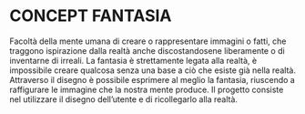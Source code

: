# CONCEPT FANTASIA

Facoltà della mente umana di creare o rappresentare immagini o fatti, che traggono ispirazione dalla realtà anche discostandosene liberamente o di inventarne di irreali. La fantasia è strettamente legata alla realtà, è impossibile creare qualcosa senza una base a ciò che esiste già nella realtà. Attraverso il disegno è possibile esprimere al meglio la fantasia, riuscendo a raffigurare le immagine che la nostra mente produce. Il progetto consiste nel utilizzare il disegno dell’utente e di ricollegarlo alla realtà.
